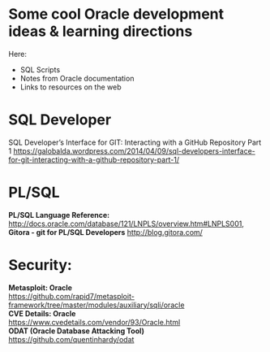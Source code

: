 # Some cool Oracle development ideas & learning directions

Here:

* SQL Scripts
* Notes from Oracle documentation
* Links to resources on the web

# SQL Developer
SQL Developer’s Interface for GIT: Interacting with a GitHub Repository Part 1
https://galobalda.wordpress.com/2014/04/09/sql-developers-interface-for-git-interacting-with-a-github-repository-part-1/

# PL/SQL
**PL/SQL Language Reference:**  
http://docs.oracle.com/database/121/LNPLS/overview.htm#LNPLS001,
**Gitora - git for PL/SQL Developers**
http://blog.gitora.com/

# Security:
**Metasploit: Oracle**  
https://github.com/rapid7/metasploit-framework/tree/master/modules/auxiliary/sqli/oracle  
**CVE Details: Oracle**  
https://www.cvedetails.com/vendor/93/Oracle.html  
**ODAT (Oracle Database Attacking Tool)**    
https://github.com/quentinhardy/odat  

